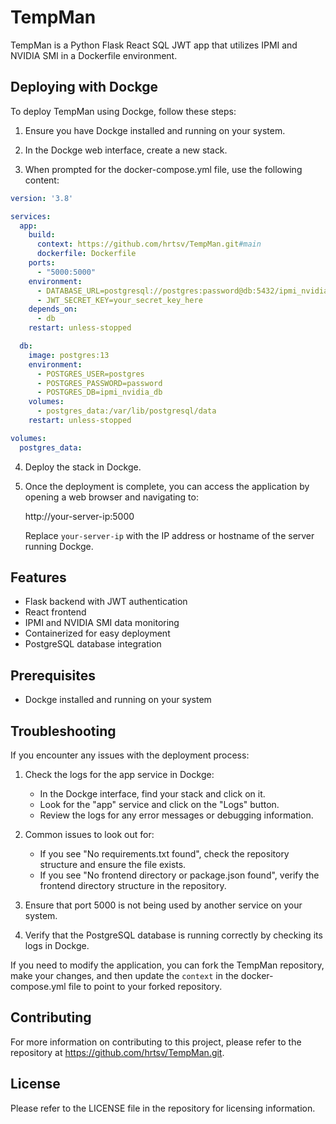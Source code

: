 # TempMan

TempMan is a Python Flask React SQL JWT app that utilizes IPMI and NVIDIA SMI in a Dockerfile environment.

## Deploying with Dockge

To deploy TempMan using Dockge, follow these steps:

1. Ensure you have Dockge installed and running on your system.

2. In the Dockge web interface, create a new stack.

3. When prompted for the docker-compose.yml file, use the following content:

```yaml
version: '3.8'

services:
  app:
    build:
      context: https://github.com/hrtsv/TempMan.git#main
      dockerfile: Dockerfile
    ports:
      - "5000:5000"
    environment:
      - DATABASE_URL=postgresql://postgres:password@db:5432/ipmi_nvidia_db
      - JWT_SECRET_KEY=your_secret_key_here
    depends_on:
      - db
    restart: unless-stopped

  db:
    image: postgres:13
    environment:
      - POSTGRES_USER=postgres
      - POSTGRES_PASSWORD=password
      - POSTGRES_DB=ipmi_nvidia_db
    volumes:
      - postgres_data:/var/lib/postgresql/data
    restart: unless-stopped

volumes:
  postgres_data:
```

4. Deploy the stack in Dockge.

5. Once the deployment is complete, you can access the application by opening a web browser and navigating to:

   http://your-server-ip:5000

   Replace `your-server-ip` with the IP address or hostname of the server running Dockge.

## Features

- Flask backend with JWT authentication
- React frontend
- IPMI and NVIDIA SMI data monitoring
- Containerized for easy deployment
- PostgreSQL database integration

## Prerequisites

- Dockge installed and running on your system

## Troubleshooting

If you encounter any issues with the deployment process:

1. Check the logs for the app service in Dockge:
   - In the Dockge interface, find your stack and click on it.
   - Look for the "app" service and click on the "Logs" button.
   - Review the logs for any error messages or debugging information.

2. Common issues to look out for:
   - If you see "No requirements.txt found", check the repository structure and ensure the file exists.
   - If you see "No frontend directory or package.json found", verify the frontend directory structure in the repository.

3. Ensure that port 5000 is not being used by another service on your system.

4. Verify that the PostgreSQL database is running correctly by checking its logs in Dockge.

If you need to modify the application, you can fork the TempMan repository, make your changes, and then update the `context` in the docker-compose.yml file to point to your forked repository.

## Contributing

For more information on contributing to this project, please refer to the repository at https://github.com/hrtsv/TempMan.git.

## License

Please refer to the LICENSE file in the repository for licensing information.
